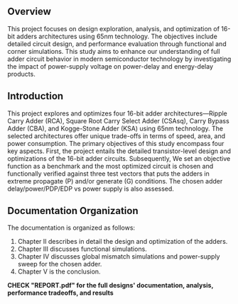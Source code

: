 ## Overview
This project focuses on design exploration, analysis, and optimization of 16-bit adders architectures using 65nm technology. The objectives include detailed circuit design, and performance evaluation through functional and corner simulations. This study aims to enhance our understanding of full adder circuit behavior in modern semiconductor technology by investigating the impact of power-supply voltage on power-delay and energy-delay products.

## Introduction
This project explores and optimizes four 16-bit adder architectures—Ripple Carry Adder (RCA), Square Root Carry Select Adder (CSAsq), Carry Bypass Adder (CBA), and Kogge-Stone Adder (KSA) using 65nm technology. The selected architectures offer unique trade-offs in terms of speed, area, and power consumption. The primary objectives of this study encompass four key aspects. First, the project entails the detailed transistor-level design and optimizations of the 16-bit adder circuits. Subsequently, We set an objective function as a benchmark and the most optimized circuit is chosen and functionally verified against three test vectors that puts the adders in extreme propagate (P) and/or generate (G) conditions. The chosen adder delay/power/PDP/EDP vs power supply is also assessed. 

## Documentation Organization

The documentation is organized as follows: 

  1)  Chapter II describes in detail the design and optimization of the adders.
  2)  Chapter III discusses functional simulations.
  3)  Chapter IV discusses global mismatch simulations and power-supply sweep for the chosen adder.
  4)  Chapter V is the conclusion.

**CHECK "REPORT.pdf" for the full designs' documentation, analysis, performance tradeoffs, and results**
